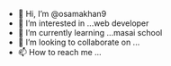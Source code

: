 - 👋 Hi, I’m @osamakhan9
- 👀 I’m interested in ...web developer
- 🌱 I’m currently learning ...masai school
- 💞️ I’m looking to collaborate on ...
- 📫 How to reach me ...

<!---
osamakhan9/osamakhan9 is a ✨ special ✨ repository because its `README.md` (this file) appears on your GitHub profile.
You can click the Preview link to take a look at your changes.
--->
